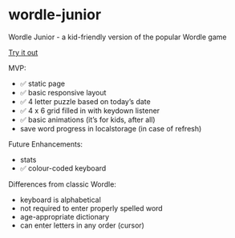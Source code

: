 # wordle-junior

Wordle Junior - a kid-friendly version of the popular Wordle game

[Try it out](https://canadianveggie.github.io/wordle-junior/)

MVP:

- ✅ static page
- ✅ basic responsive layout
- ✅ 4 letter puzzle based on today’s date
- ✅ 4 x 6 grid filled in with keydown listener
- ✅ basic animations (it’s for kids, after all)
- save word progress in localstorage (in case of refresh)

Future Enhancements:

- stats
- ✅ colour-coded keyboard

Differences from classic Wordle:

- keyboard is alphabetical
- not required to enter properly spelled word
- age-appropriate dictionary
- can enter letters in any order (cursor)
